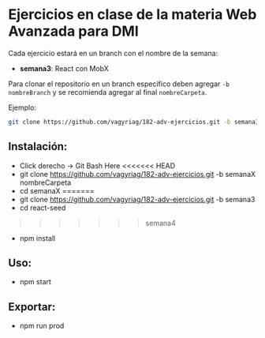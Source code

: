 # Ejercicios en clase de la materia Web Avanzada para DMI

Cada ejercicio estará en un branch con el nombre de la semana:
* **semana3**: React con MobX

Para clonar el repositorio en un branch específico deben agregar `-b nombreBranch` y se recomienda agregar al final `nombreCarpeta`.

Ejemplo: 
```bash
git clone https://github.com/vagyriag/182-adv-ejercicios.git -b semana3 carpeta_semana3
```

## Instalación:
* Click derecho -> Git Bash Here
<<<<<<< HEAD
* git clone https://github.com/vagyriag/182-adv-ejercicios.git -b semanaX nombreCarpeta
* cd semanaX
=======
* git clone https://github.com/vagyriag/182-adv-ejercicios.git -b semana3
* cd react-seed
>>>>>>> semana4
* npm install

## Uso:
* npm start

## Exportar:
* npm run prod
